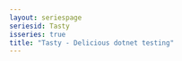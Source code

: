 ```yaml
---
layout: seriespage
seriesid: Tasty
isseries: true
title: "Tasty - Delicious dotnet testing"
---
```

